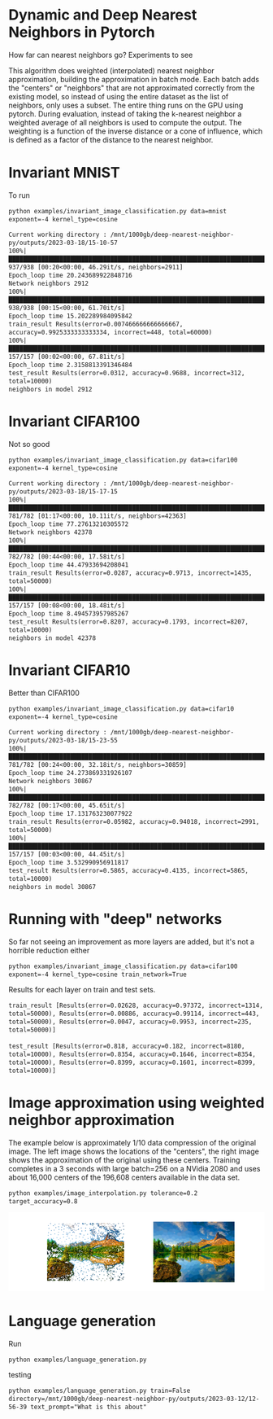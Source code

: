 # Dynamic and Deep Nearest Neighbors in Pytorch
How far can nearest neighbors go? Experiments to see

This algorithm does weighted (interpolated) nearest neighbor approximation, building the
approximation in batch mode.  Each batch adds the "centers" or "neighbors" that are not approximated correctly from the existing model, so instead of using the entire dataset as the list of neighbors, only uses a subset. The entire thing runs on the GPU using pytorch.  During evaluation, instead of taking the k-nearest neighbor a weighted average of all neighbors
is used to compute the output. The weighting is a function of the inverse distance or a cone of influence, which is defined as a factor of the distance to the nearest neighbor.

# Invariant MNIST
To run
```
python examples/invariant_image_classification.py data=mnist exponent=-4 kernel_type=cosine
```
```
Current working directory : /mnt/1000gb/deep-nearest-neighbor-py/outputs/2023-03-18/15-10-57
100%|████████████████████████████████████████████████████████████████████████████████▉| 937/938 [00:20<00:00, 46.29it/s, neighbors=2911]
Epoch_loop time 20.243689922848716
Network neighbors 2912
100%|█████████████████████████████████████████████████████████████████████████████████████████████████| 938/938 [00:15<00:00, 61.70it/s]
Epoch_loop time 15.202289984095842
train_result Results(error=0.007466666666666667, accuracy=0.9925333333333334, incorrect=448, total=60000)
100%|█████████████████████████████████████████████████████████████████████████████████████████████████| 157/157 [00:02<00:00, 67.81it/s]
Epoch_loop time 2.3158813391346484
test_result Results(error=0.0312, accuracy=0.9688, incorrect=312, total=10000)
neighbors in model 2912
```
# Invariant CIFAR100
Not so good
```
python examples/invariant_image_classification.py data=cifar100 exponent=-4 kernel_type=cosine
```
```
Current working directory : /mnt/1000gb/deep-nearest-neighbor-py/outputs/2023-03-18/15-17-15
100%|███████████████████████████████████████████████████████████████████████████████▉| 781/782 [01:17<00:00, 10.11it/s, neighbors=42363]
Epoch_loop time 77.27613210305572
Network neighbors 42378
100%|█████████████████████████████████████████████████████████████████████████████████████████████████| 782/782 [00:44<00:00, 17.58it/s]
Epoch_loop time 44.47933694208041
train_result Results(error=0.0287, accuracy=0.9713, incorrect=1435, total=50000)
100%|█████████████████████████████████████████████████████████████████████████████████████████████████| 157/157 [00:08<00:00, 18.48it/s]
Epoch_loop time 8.494573957985267
test_result Results(error=0.8207, accuracy=0.1793, incorrect=8207, total=10000)
neighbors in model 42378
```
# Invariant CIFAR10
Better than CIFAR100
```
python examples/invariant_image_classification.py data=cifar10 exponent=-4 kernel_type=cosine
```
```
Current working directory : /mnt/1000gb/deep-nearest-neighbor-py/outputs/2023-03-18/15-23-55
100%|███████████████████████████████████████████████████████████████████████████████▉| 781/782 [00:24<00:00, 32.18it/s, neighbors=30859]
Epoch_loop time 24.273869331926107
Network neighbors 30867
100%|█████████████████████████████████████████████████████████████████████████████████████████████████| 782/782 [00:17<00:00, 45.65it/s]
Epoch_loop time 17.131763230077922
train_result Results(error=0.05982, accuracy=0.94018, incorrect=2991, total=50000)
100%|█████████████████████████████████████████████████████████████████████████████████████████████████| 157/157 [00:03<00:00, 44.45it/s]
Epoch_loop time 3.532990956911817
test_result Results(error=0.5865, accuracy=0.4135, incorrect=5865, total=10000)
neighbors in model 30867
```
# Running with "deep" networks
So far not seeing an improvement as more layers are added, but it's not a horrible reduction either
```
python examples/invariant_image_classification.py data=cifar100 exponent=-4 kernel_type=cosine train_network=True
```
Results for each layer on train and test sets.
```
train_result [Results(error=0.02628, accuracy=0.97372, incorrect=1314, total=50000), Results(error=0.00886, accuracy=0.99114, incorrect=443, total=50000), Results(error=0.0047, accuracy=0.9953, incorrect=235, total=50000)]

test_result [Results(error=0.818, accuracy=0.182, incorrect=8180, total=10000), Results(error=0.8354, accuracy=0.1646, incorrect=8354, total=10000), Results(error=0.8399, accuracy=0.1601, incorrect=8399, total=10000)]
```
# Image approximation using weighted neighbor approximation
The example below is approximately 1/10 data compression of the original image.
The left image shows the locations of the "centers", the right image shows the
approximation of the original using these centers. Training completes in a 3
seconds with large batch=256 on a NVidia 2080 and uses about 16,000 centers of the
196,608 centers available in the data set.
```
python examples/image_interpolation.py tolerance=0.2 target_accuracy=0.8
```
![Image Approximation](results/NearestNeighborApproximation.png)

# Language generation
Run
```
python examples/language_generation.py 
```
testing
```
python examples/language_generation.py train=False directory=/mnt/1000gb/deep-nearest-neighbor-py/outputs/2023-03-12/12-56-39 text_prompt="What is this about"
```